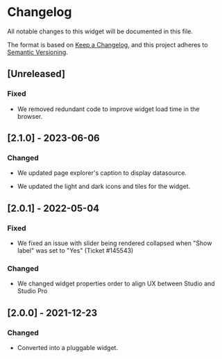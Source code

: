 # Changelog

All notable changes to this widget will be documented in this file.

The format is based on [Keep a Changelog](https://keepachangelog.com/en/1.0.0/), and this project adheres to [Semantic Versioning](https://semver.org/spec/v2.0.0.html).

## [Unreleased]

### Fixed

-   We removed redundant code to improve widget load time in the browser.

## [2.1.0] - 2023-06-06

### Changed

-   We updated page explorer's caption to display datasource.

-   We updated the light and dark icons and tiles for the widget.

## [2.0.1] - 2022-05-04

### Fixed

-   We fixed an issue with slider being rendered collapsed when "Show label" was set to "Yes" (Ticket #145543)

### Changed

-   We changed widget properties order to align UX between Studio and Studio Pro

## [2.0.0] - 2021-12-23

### Changed

-   Converted into a pluggable widget.
